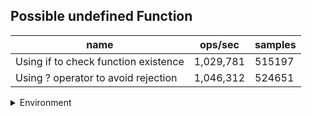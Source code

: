 ## Possible undefined Function

|name|ops/sec|samples|
|-|-|-|
|Using if to check function existence|1,029,781|515197|
|Using ? operator to avoid rejection|1,046,312|524651|


<details>
<summary>Environment</summary>

* __Machine:__ linux x64 | 4 vCPUs | 7.6GB Mem
* __Run:__ Fri Oct 11 2024 18:37:26 GMT+0000 (Coordinated Universal Time)
* __Node:__ `v22.8.0`
</details>

<!--
{"environment":{"platform":"linux","arch":"x64","cpus":4,"totalMemory":7.597888946533203},"benchmarks":[{"name":"Using if to check function existence","opsSec":1029781.1772214356,"samples":515197},{"name":"Using ? operator to avoid rejection","opsSec":1046312.3007139338,"samples":524651}]}-->
